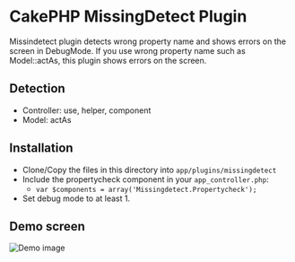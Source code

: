 # CakePHP MissingDetect Plugin

Missindetect plugin detects wrong property name and shows errors on the screen in DebugMode.
If you use wrong property name such as Model::actAs, this plugin shows errors on the screen.

## Detection
* Controller: use, helper, component
* Model: actAs


## Installation

* Clone/Copy the files in this directory into `app/plugins/missingdetect`
* Include the propertycheck component in your `app_controller.php`:
   * `var $components = array('Missingdetect.Propertycheck');`
* Set debug mode to at least 1.


## Demo screen
![Demo image](/ichikaway/cakephp-MissingDetect-Plugin/raw/master/img/demo.jpg)




